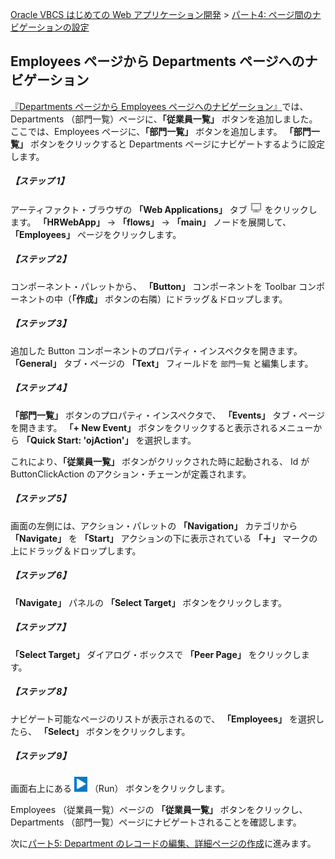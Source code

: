 [Oracle VBCS はじめての Web アプリケーション開発](../../README.md) >
[パート4: ページ間のナビゲーションの設定](README.md)

## Employees ページから Departments ページへのナビゲーション

[『Departments ページから Employees ページへのナビゲーション』](departments_to_employees.md)では、 Departments （部門一覧）ページに、**「従業員一覧」** ボタンを追加しました。
ここでは、Employees ページに、**「部門一覧」** ボタンを追加します。
**「部門一覧」** ボタンをクリックすると Departments ページにナビゲートするように設定します。

##### 【ステップ 1】

アーティファクト・ブラウザの **「Web Applications」** タブ
<img src="../icons/vbcsca_webapp_icon.png" alt="Web Applications アイコン">
をクリックします。
**「HRWebApp」** → **「flows」** → **「main」** ノードを展開して、 **「Employees」** ページをクリックします。

##### 【ステップ 2】

コンポーネント・パレットから、 **「Button」** コンポーネントを Toolbar コンポーネントの中（**「作成」** ボタンの右隣）にドラッグ＆ドロップします。

##### 【ステップ 3】

追加した Button コンポーネントのプロパティ・インスペクタを開きます。
**「General」** タブ・ページの **「Text」** フィールドを `部門一覧` と編集します。

##### 【ステップ 4】

**「部門一覧」** ボタンのプロパティ・インスペクタで、 **「Events」** タブ・ページを開きます。
**「+ New Event」** ボタンをクリックすると表示されるメニューから **「Quick Start: 'ojAction'」** を選択します。

これにより、**「従業員一覧」** ボタンがクリックされた時に起動される、 Id が ButtonClickAction のアクション・チェーンが定義されます。

##### 【ステップ 5】

画面の左側には、アクション・パレットの **「Navigation」** カテゴリから **「Navigate」** を **「Start」** アクションの下に表示されている **「＋」** マークの上にドラッグ＆ドロップします。

##### 【ステップ 6】

**「Navigate」** パネルの **「Select Target」** ボタンをクリックします。

##### 【ステップ 7】

**「Select Target」** ダイアログ・ボックスで **「Peer Page」** をクリックします。

##### 【ステップ 8】

ナビゲート可能なページのリストが表示されるので、 **「Employees」** を選択したら、 **「Select」** ボタンをクリックします。

##### 【ステップ 9】

画面右上にある
<img src="../icons/vbcsnd_run_icon.png" alt="Run アイコン">
（Run） ボタンをクリックします。

Employees （従業員一覧）ページの **「従業員一覧」** ボタンをクリックし、Departments （部門一覧）ページにナビゲートされることを確認します。  

次に[パート5: Department のレコードの編集、詳細ページの作成](../part5/README.md)に進みます。
